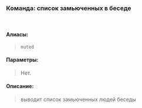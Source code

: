 ### **Команда: список замьюченных в беседе**
<br>

#### **Алиасы**:
> `muted`


#### **Параметры**:
> Нет.


#### **Описание**:
> выводит список замьюченных людей беседы
